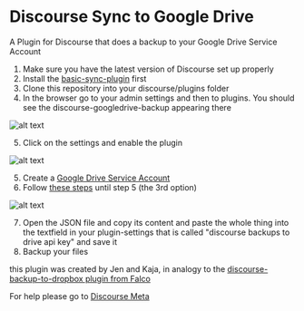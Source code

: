 # Discourse Sync to Google Drive
A Plugin for Discourse that does a backup to your Google Drive Service Account

1. Make sure you have the latest version of Discourse set up properly
2. Install the [basic-sync-plugin](https://github.com/berlindiamonds/discourse-sync-base) first
3. Clone this repository into your discourse/plugins folder
4. In the browser go to your admin settings and then to plugins. You should see the discourse-googledrive-backup appearing there

![alt text](https://user-images.githubusercontent.com/15628617/28319104-3839c696-6bcd-11e7-90dc-86513339190d.png)

5. Click on the settings and enable the plugin

![alt text](https://user-images.githubusercontent.com/15628617/28319119-44155a20-6bcd-11e7-9bfe-0e2154679ee6.png)

5. Create a [Google Drive Service Account](https://console.developers.google.com/apis)
6. Follow [these steps](https://github.com/gimite/google-drive-ruby/blob/master/doc/authorization.md) until step 5 (the 3rd option)

![alt text](https://user-images.githubusercontent.com/15628617/28318451-309da67a-6bcb-11e7-8e72-a5f718263610.png)

7. Open the JSON file and copy its content and paste the whole thing into the textfield in your plugin-settings that is called "discourse backups to drive api key" and save it
8. Backup your files

this plugin was created by Jen and Kaja, in analogy to the [discourse-backup-to-dropbox plugin from Falco](https://github.com/xfalcox/discourse-backups-to-dropbox)

For help please go to [Discourse Meta](https://meta.discourse.org/)
